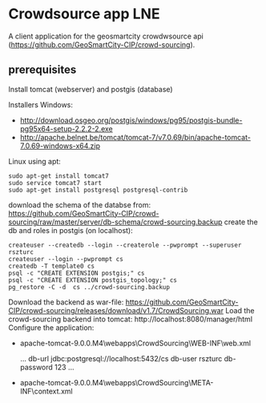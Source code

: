 Crowdsource app LNE 
====
A client application for the geosmartcity crowdwsource api (https://github.com/GeoSmartCity-CIP/crowd-sourcing).

prerequisites
----

Install tomcat (webserver) and postgis (database)

Installers Windows:

-  http://download.osgeo.org/postgis/windows/pg95/postgis-bundle-pg95x64-setup-2.2.2-2.exe 
-  http://apache.belnet.be/tomcat/tomcat-7/v7.0.69/bin/apache-tomcat-7.0.69-windows-x64.zip 

Linux using apt:

    sudo apt-get install tomcat7
    sudo service tomcat7 start 
    sudo apt-get install postgresql postgresql-contrib

download the schema of the databse from:  https://github.com/GeoSmartCity-CIP/crowd-sourcing/raw/master/server/db-schema/crowd-sourcing.backup
create the db and roles in postgis (on localhost): 

    createuser --createdb --login --createrole --pwprompt --superuser rszturc
    createuser --login --pwprompt cs
    createdb -T template0 cs 
    psql -c "CREATE EXTENSION postgis;" cs 
    psql -c "CREATE EXTENSION postgis_topology;" cs 
    pg_restore -C -d  cs ../crowd-sourcing.backup
    
Download the backend as war-file: https://github.com/GeoSmartCity-CIP/crowd-sourcing/releases/download/v1.7/CrowdSourcing.war 
Load the crowd-sourcing backend into tomcat: http://localhost:8080/manager/html
Configure the application:

- apache-tomcat-9.0.0.M4\webapps\CrowdSourcing\WEB-INF\web.xml
    
    ...
      <context-param>
        <param-name>db-url</param-name>
        <param-value>jdbc:postgresql://localhost:5432/cs</param-value>
      </context-param>
      <context-param>
        <param-name>db-user</param-name>
        <param-value>rszturc</param-value>
      </context-param>
      <context-param>
        <param-name>db-password</param-name>
        <param-value>123</param-value>
      </context-param>
    ...

- apache-tomcat-9.0.0.M4\webapps\CrowdSourcing\META-INF\context.xml

    <?xml version="1.0" encoding="UTF-8"?>
    <Context allowCasualMultipartParsing="true" ></Context>